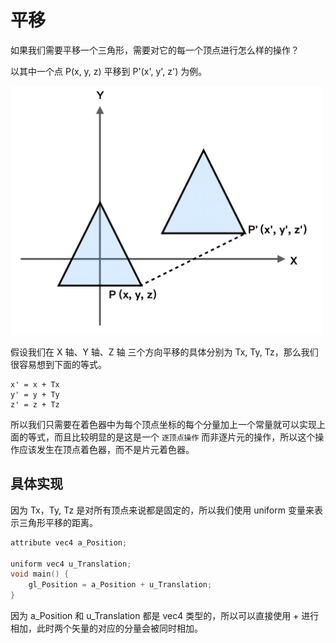 # 平移

如果我们需要平移一个三角形，需要对它的每一个顶点进行怎么样的操作？

以其中一个点 P(x, y, z) 平移到 P'(x', y', z') 为例。

<img src="https://github.com/zqiangxu/webgl/blob/main/assets/book/chapter1/lesson11/move.png?raw=true" width="500px"/>

假设我们在 X 轴、Y 轴、Z 轴 三个方向平移的具体分别为 Tx, Ty, Tz，那么我们很容易想到下面的等式。

```
x' = x + Tx
y' = y + Ty
z' = z + Tz
```

所以我们只需要在着色器中为每个顶点坐标的每个分量加上一个常量就可以实现上面的等式，而且比较明显的是这是一个 `逐顶点操作` 而非逐片元的操作，所以这个操作应该发生在顶点着色器，而不是片元着色器。

## 具体实现

因为 Tx，Ty, Tz 是对所有顶点来说都是固定的，所以我们使用 uniform 变量来表示三角形平移的距离。

```c++
attribute vec4 a_Position;

uniform vec4 u_Translation;
void main() {
    gl_Position = a_Position + u_Translation;
}
```

因为 a_Position 和 u_Translation 都是 vec4 类型的，所以可以直接使用 + 进行相加，此时两个矢量的对应的分量会被同时相加。

